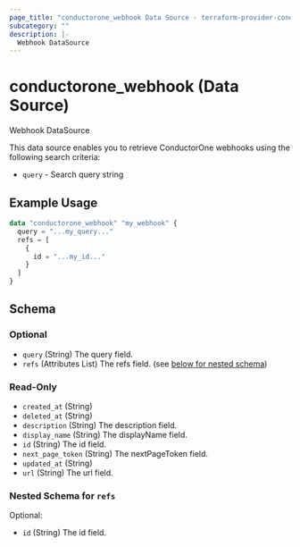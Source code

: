 ```yaml
---
page_title: "conductorone_webhook Data Source - terraform-provider-conductorone"
subcategory: ""
description: |-
  Webhook DataSource
---
```


# conductorone_webhook (Data Source)

Webhook DataSource

This data source enables you to retrieve ConductorOne webhooks using the following search criteria:

* `query` - Search query string

## Example Usage

```terraform
data "conductorone_webhook" "my_webhook" {
  query = "...my_query..."
  refs = [
    {
      id = "...my_id..."
    }
  ]
}
```

<!-- schema generated by tfplugindocs -->
## Schema

### Optional

- `query` (String) The query field.
- `refs` (Attributes List) The refs field. (see [below for nested schema](#nestedatt--refs))

### Read-Only

- `created_at` (String)
- `deleted_at` (String)
- `description` (String) The description field.
- `display_name` (String) The displayName field.
- `id` (String) The id field.
- `next_page_token` (String) The nextPageToken field.
- `updated_at` (String)
- `url` (String) The url field.

<a id="nestedatt--refs"></a>
### Nested Schema for `refs`

Optional:

- `id` (String) The id field.